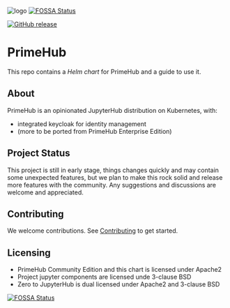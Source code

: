 ![logo](doc/media/logo.png?raw=true "PrimeHub")
[![FOSSA Status](https://app.fossa.io/api/projects/git%2Bgithub.com%2FInfuseAI%2Fprimehub.svg?type=shield)](https://app.fossa.io/projects/git%2Bgithub.com%2FInfuseAI%2Fprimehub?ref=badge_shield)

[![GitHub release](https://img.shields.io/github/release/infuseAI/primehub/all.svg?style=flat-square)](https://github.com/infuseAI/primehub/releases)

# PrimeHub

This repo contains a *Helm chart* for PrimeHub and a guide to use it.

## About

PrimeHub is an opinionated JupyterHub distribution on Kubernetes, with:

- integrated keycloak for identity management
- (more to be ported from PrimeHub Enterprise Edition)

## Project Status

This project is still in early stage, things changes quickly and may contain
some unexpected features, but we plan to make this rock solid and release more
features with the community. Any suggestions and discussions are welcome and
appreciated.

## Contributing

We welcome contributions. See [Contributing](CONTRIBUTING.md) to get started.

## Licensing

- PrimeHub Community Edition and this chart is licensed under Apache2
- Project jupyter components are licensed unde 3-clause BSD
- Zero to JupyterHub is dual licensed under Apache2 and 3-clause BSD


[![FOSSA Status](https://app.fossa.io/api/projects/git%2Bgithub.com%2FInfuseAI%2Fprimehub.svg?type=large)](https://app.fossa.io/projects/git%2Bgithub.com%2FInfuseAI%2Fprimehub?ref=badge_large)